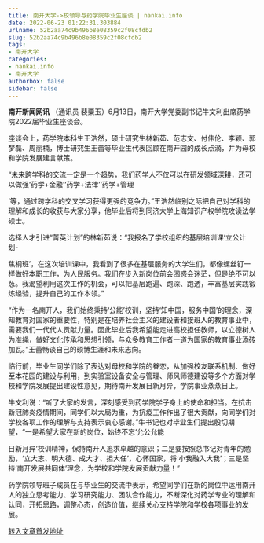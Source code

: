 ```yaml
---
title: 南开大学->校领导与药学院毕业生座谈 | nankai.info
date: 2022-06-23 01:22:31.303884
urlname: 52b2aa74c9b496b8e08359c2f08cfdb2
slug: 52b2aa74c9b496b8e08359c2f08cfdb2
tags: 
- 南开大学
categories:
- nankai.info
- 南开大学
authorbox: false
sidebar: false
---
```

**南开新闻网讯** （通讯员 裴粟玉）6月13日，南开大学党委副书记牛文利出席药学院2022届毕业生座谈会。

座谈会上，药学院本科生王浩然，硕士研究生林新茹、范志文、付伟伦、李颖、郭梦磊、周丽楠，博士研究生王蕾等毕业生代表回顾在南开园的成长点滴，并为母校和学院发展建言献策。

“未来跨学科的交流一定是一个趋势，我们药学人不仅可以在研发领域深耕，还可以做强‘药学+金融’‘药学+法律’‘药学+管理
<!--more-->
’等，通过跨学科的交叉学习获得更强的竞争力。”王浩然临别之际把自己对学科的理解和成长的收获与大家分享，他毕业后将到同济大学上海知识产权学院攻读法学硕士。

选择人才引进“菁英计划”的林新茹说：“我报名了学校组织的基层培训课‘立公计划-

焦桐班’，在这次培训课中，我看到了很多在基层服务的大学生们，都像螺丝钉一样做好本职工作，为人民服务。我们在步入新岗位前会困惑会迷茫，但是绝不可以怂。我渴望利用这次工作的机会，可以把基层跑遍、跑深、跑透，丰富基层实践锻炼经验，提升自己的工作本领。”

“作为一名南开人，我们始终秉持‘公能’校训，坚持‘知中国，服务中国’的理念，深知教育对国家的重要性，特别是在培养社会主义的建设者和接班人的教育事业中，需要我们一代代人贡献力量。因此毕业后我希望能走进高校担任教师，以立德树人为准绳，做好文化传承和思想引领，与众多教育工作者一道为国家的教育事业添砖加瓦。”王蕾畅谈自己的硕博生涯和未来志向。

临行前，毕业生同学们除了表达对母校和学院的眷恋，从加强校友联系机制、做好至本花园的建设与利用，到实验室设备安全与管理、师风师德建设等多个方面对学校和学院发展提出建设性意见，期待南开发展日新月异，学院事业蒸蒸日上。

牛文利说：“听了大家的发言，深刻感受到药学院学子身上的使命和担当。在抗击新冠肺炎疫情期间，同学们以大局为重，为抗疫工作作出了很大贡献，向同学们对学校各项工作的理解与支持表示衷心感谢。”牛书记也对毕业生们提出殷切期望，“一是希望大家在新的岗位，始终不忘‘允公允能

日新月异’校训精神，保持南开人追求卓越的意识；二是要按照总书记对青年的勉励，‘立大志、明大德、成大才、担大任’，心怀国家，将‘小我融入大我’；三是坚持‘南开发展共同体’理念，为学校和学院发展贡献力量！”

药学院领导班子成员在与毕业生的交流中表示，希望同学们在新的岗位中运用南开人的独立思考能力、学习研究能力、团队合作能力，不断深化对药学专业的理解和认同，开拓思路，调整心态，创造价值，继续关心支持学院和学校各项事业的发展。



[转入文章首发地址](http://news.nankai.edu.cn/ywsd/system/2022/06/15/030051708.shtml)